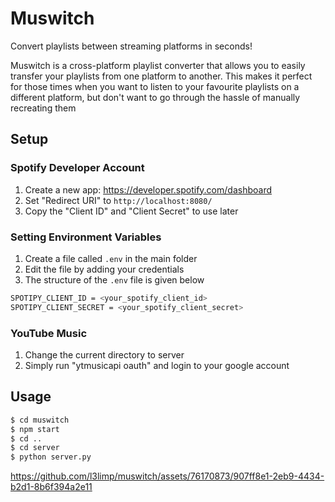# Muswitch

Convert playlists between streaming platforms in seconds!

Muswitch is a cross-platform playlist converter that allows you to easily transfer your playlists from one platform to another. This makes it perfect for those times when you want to listen to your favourite playlists on a different platform, but don't want to go through the hassle of manually recreating them

## Setup

### Spotify Developer Account

1. Create a new app: https://developer.spotify.com/dashboard
2. Set "Redirect URI" to `http://localhost:8080/`
3. Copy the "Client ID" and "Client Secret" to use later

### Setting Environment Variables

1. Create a file called `.env` in the main folder
2. Edit the file by adding your credentials
3. The structure of the `.env` file is given below

```sh
SPOTIPY_CLIENT_ID = <your_spotify_client_id>
SPOTIPY_CLIENT_SECRET = <your_spotify_client_secret>
```

### YouTube Music

1. Change the current directory to server
2. Simply run "ytmusicapi oauth" and login to your google account

## Usage

```sh
$ cd muswitch
$ npm start
$ cd ..
$ cd server
$ python server.py
```



https://github.com/l3limp/muswitch/assets/76170873/907ff8e1-2eb9-4434-b2d1-8b6f394a2e11





